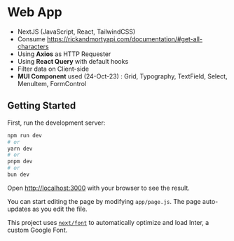 # Web App

- NextJS (JavaScript, React, TailwindCSS)
- Consume https://rickandmortyapi.com/documentation/#get-all-characters
- Using **Axios** as HTTP Requester
- Using **React Query** with default hooks
- Filter data on Client-side
- **MUI Component** used (24-Oct-23) : Grid, Typography, TextField, Select, MenuItem, FormControl
  
## Getting Started

First, run the development server:

```bash
npm run dev
# or
yarn dev
# or
pnpm dev
# or
bun dev
```

Open [http://localhost:3000](http://localhost:3000) with your browser to see the result.

You can start editing the page by modifying `app/page.js`. The page auto-updates as you edit the file.

This project uses [`next/font`](https://nextjs.org/docs/basic-features/font-optimization) to automatically optimize and load Inter, a custom Google Font.


